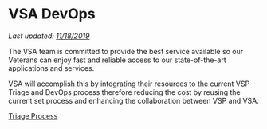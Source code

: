 # VSA DevOps
*Last updated: [11/18/2019](#document-history)*

The VSA team is committed to provide the best service available so our Veterans can enjoy fast and reliable access to our state-of-the-art applications and services.

VSA will accomplish this by integrating their resources to the current VSP Triage and DevOps process therefore reducing the cost by reusing the current set process and enhancing the collaboration between VSP and VSA.

[Triage Process](Triage-Process.md "Triage Process")

